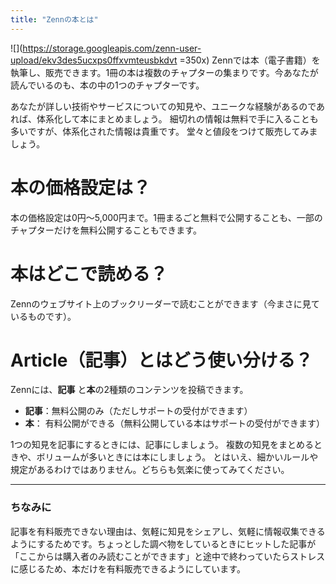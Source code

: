 ```yaml
---
title: "Zennの本とは"
---
```


![](https://storage.googleapis.com/zenn-user-upload/ekv3des5ucxps0ffxvmteusbkdvt =350x)
Zennでは本（電子書籍）を執筆し、販売できます。1冊の本は複数のチャプターの集まりです。今あなたが読んでいるのも、本の中の1つのチャプターです。

あなたが詳しい技術やサービスについての知見や、ユニークな経験があるのであれば、体系化して本にまとめましょう。 細切れの情報は無料で手に入ることも多いですが、体系化された情報は貴重です。 堂々と値段をつけて販売してみましょう。


# 本の価格設定は？
本の価格設定は0円〜5,000円まで。1冊まるごと無料で公開することも、一部のチャプターだけを無料公開することもできます。

# 本はどこで読める？
Zennのウェブサイト上のブックリーダーで読むことができます（今まさに見ているものです）。

# Article（記事）とはどう使い分ける？
Zennには、**記事** と**本**の2種類のコンテンツを投稿できます。
- **記事**：無料公開のみ（ただしサポートの受付ができます）
- **本**： 有料公開ができる（無料公開している本はサポートの受付ができます）

1つの知見を記事にするときには、記事にしましょう。
複数の知見をまとめるときや、ボリュームが多いときには本にしましょう。
とはいえ、細かいルールや規定があるわけではありません。どちらも気楽に使ってみてください。

-----
### ちなみに
記事を有料販売できない理由は、気軽に知見をシェアし、気軽に情報収集できるようにするためです。ちょっとした調べ物をしているときにヒットした記事が「ここからは購入者のみ読むことができます」と途中で終わっていたらストレスに感じるため、本だけを有料販売できるようにしています。

